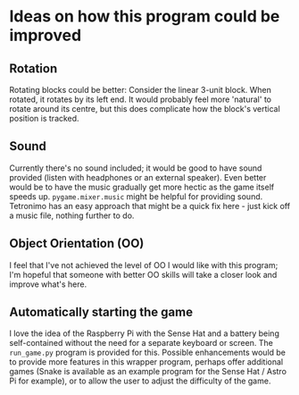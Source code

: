# Ideas on how this program could be improved

## Rotation

Rotating blocks could be better: Consider the linear 3-unit block.
When rotated, it rotates by its left end. It would probably feel
more 'natural' to rotate around its centre, but this does complicate
how the block's vertical position is tracked.

## Sound

Currently there's no sound included; it would be good to have sound
provided (listen with headphones or an external speaker). Even better
would be to have the music gradually get more hectic as the game itself
speeds up. `pygame.mixer.music` might be helpful for providing sound.
Tetronimo has an easy approach that might be a quick fix here - just
kick off a music file, nothing further to do.

## Object Orientation (OO)

I feel that I've not achieved the level of OO I would like with this
program; I'm hopeful that someone with better OO skills will take a
closer look and improve what's here.

## Automatically starting the game

I love the idea of the Raspberry Pi with the Sense Hat and a battery
being self-contained without the need for a separate keyboard or
screen. The `run_game.py` program is provided for this. Possible
enhancements would be to provide more features in this wrapper
program, perhaps offer additional games (Snake is available as an
example program for the Sense Hat / Astro Pi for example), or to allow
the user to adjust the difficulty of the game.
